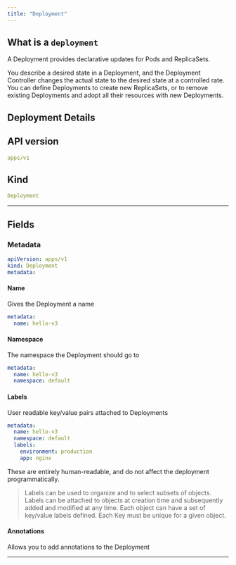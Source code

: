 ```yaml
---
title: "Deployment"
---
```


## What is a `deployment`

A Deployment provides declarative updates for Pods and ReplicaSets.

You describe a desired state in a Deployment, and the Deployment Controller changes the actual state to the desired 
state at a controlled rate. You can define Deployments to create new ReplicaSets, or to remove existing Deployments and adopt all their resources with new Deployments.

## Deployment Details 

## API version

```yaml
apps/v1
```

## Kind

```yaml
Deployment
```

---


## Fields


### Metadata

```yaml
apiVersion: apps/v1
kind: Deployment
metadata:
```



#### Name

Gives the Deployment a name

```yaml
metadata:
  name: hello-v3
```

#### Namespace

The namespace the Deployment should go to

```yaml
metadata:
  name: hello-v3
  namespace: default
```

#### Labels

User readable key/value pairs attached to Deployments

```yaml
metadata:
  name: hello-v3
  namespace: default
  labels:
    environment: production
    app: nginx
```

These are entirely human-readable, and do not affect the deployment programmatically. 

> Labels can be used to organize and to select subsets of objects. Labels can be attached to objects at creation time and subsequently added and modified at any time. Each object can have a set of key/value labels defined. Each Key must be unique for a given object.


#### Annotations

Allows you to add annotations to the Deployment

---




